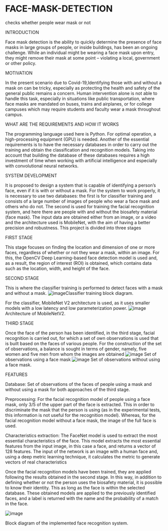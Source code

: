 # FACE-MASK-DETECTION
checks whether people wear mask or not

INTRODUCTION

Face mask detection is the ability to quickly determine the presence of face masks in large groups of people, or inside buildings, has been an ongoing challenge. While an individual might be wearing a face mask upon entry, they might remove their mask at some point – violating a local, government or other policy.

MOTIVATION

In the present scenario due to Covid-19,Identifying those with and without a mask on can be tricky, especially as protecting the health and safety of the general public remains a concern. Human intervention alone is not able to handle this task, especially in situations like public transportation, where face masks are mandated on buses, trains and airplanes, or for college campuses which may require students and faculty wear a mask throughout campus.

WHAT ARE THE REQUIREMENTS AND HOW IT WORKS

The programming language used here is Python. For optimal operation, a high-processing equipment (GPU) is needed. Another of the essential requirements is to have the necessary databases in order to carry out the training and obtain the classification and recognition models. Taking into account that building the database of these databases requires a high investment of time when working with artificial intelligence and especially with convolutional neural networks.

SYSTEM DEVELOPMENT

It is proposed to design a system that is capable of identifying a person’s face, even if it is with or without a mask. For the system to work properly, it is necessary to use two databases: the first is for classifier training and consists of a large number of images of people who wear a face mask and others who do not. The second is used for training the facial recognition system, and here there are people with and without the biosafety material (face mask). The input data are obtained either from an image, or a video and the architecture used is MobileNet, with the aim of having a better precision and robustness. This project is divided into three stages

FIRST STAGE

This stage focuses on finding the location and dimension of one or more faces, regardless of whether or not they wear a mask, within an image. For this, the OpenCV Deep Learning-based face detection model is used and, as a result, the region of interest (ROI) is obtained, which contains data such as the location, width, and height of the face.

SECOND STAGE

This is where the classifier training is performed to detect faces with a mask and without a mask.
![image](https://user-images.githubusercontent.com/101164581/158309807-dcfe19a2-fc86-49fa-9372-b6aa921968a0.png)Classifier training block diagram.

For the classifier, MobileNet V2 architecture is used, as it uses smaller models with a low latency and low parameterization power. 
![image](https://user-images.githubusercontent.com/101164581/158310298-8103165e-def5-4fbd-b046-333b3b2774e1.png)Architecture of MobileNetV2.

THIRD STAGE

Once the face of the person has been identified, in the third stage, facial recognition is carried out, for which a set of own observations is used that is built based on the faces of various people. For the construction of the set of observations, a balance is sought in terms of gender, namely, five women and five men from whom the images are obtained
![image](https://user-images.githubusercontent.com/101164581/158310636-8c484cd1-e380-45d3-9d1e-c515f88412be.png)
Set of observations using a face mask
![image](https://user-images.githubusercontent.com/101164581/158310675-35d9bdd7-9f93-4269-9c58-b87e148ec9b5.png)
Set of observations without using a face mask.

FEATURES

Database: Set of observations of the faces of people using a mask and without using a mask for both approaches of the third stage.

Preprocessing: For the facial recognition model of people using a face mask, only 3/5 of the upper part of the face is extracted. This in order to discriminate the mask that the person is using (as in the experimental tests, this information is not useful for the recognition model). Whereas, for the facial recognition model without a face mask, the image of the full face is used. 

Characteristics extraction: The FaceNet model is used to extract the most essential characteristics of the face. This model extracts the most essential features from the input image, in this case a face, and returns a vector of 128 features. The input of the network is an image with a human face and, using a deep metric learning technique, it calculates the metric to generate vectors of real characteristics 

Once the facial recognition models have been trained, they are applied following the results obtained in the second stage. In this way, in addition to defining whether or not the person uses the biosafety material, it is possible to know their identity. This as long as the face is within the selected database. These obtained models are applied to the previously identified faces, and a label is returned with the name and the probability of a match in the face.

![image](https://user-images.githubusercontent.com/101164581/158312992-4201be9c-8487-43e6-a07b-4813a0b2d894.png)

Block diagram of the implemented face recognition system.
